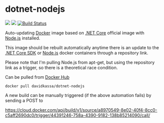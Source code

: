 # dotnet-nodejs
[![](https://images.microbadger.com/badges/image/davidkassa/dotnet-nodejs.svg)](https://microbadger.com/images/davidkassa/yarn-angular-cli-firebase-tools "Get your own image badge on microbadger.com") [![](https://images.microbadger.com/badges/commit/davidkassa/yarn-angular-cli-firebase-tools.svg)](https://microbadger.com/images/davidkassa/yarn-angular-cli-firebase-tools "Get your own commit badge on microbadger.com") [![Build Status](https://travis-ci.org/davidkassa/dotnet-nodejs.svg?branch=master)](https://travis-ci.org/davidkassa/dotnet-nodejs)

Auto-updating [Docker](https://www.docker.com/) image based on [.NET Core](https://dotnet.microsoft.com/) official image with [Node.js](https://nodejs.org/) installed.

This image should be rebuilt automatically anytime there is an update to the [.NET Core SDK](https://hub.docker.com/_/microsoft-dotnet-core-sdk/) or [Node.js](https://hub.docker.com/_/node/) docker containers through a repository link. 

Please note that I'm pulling Node.js from apt-get, but using the repository link as a trigger, so there is a theoretical race condition.

Can be pulled from [Docker Hub](https://hub.docker.com/r/davidkassa/dotnet-nodejs/) 
```docker
docker pull davidkassa/dotnet-nodejs
```

A new build can be manually triggered (if the above automation fails) by sending a POST to 

https://cloud.docker.com/api/build/v1/source/a8970549-8e02-40f4-8cc0-c5aff2690dc0/trigger/44391246-758a-4390-9182-138b85214090/call/
